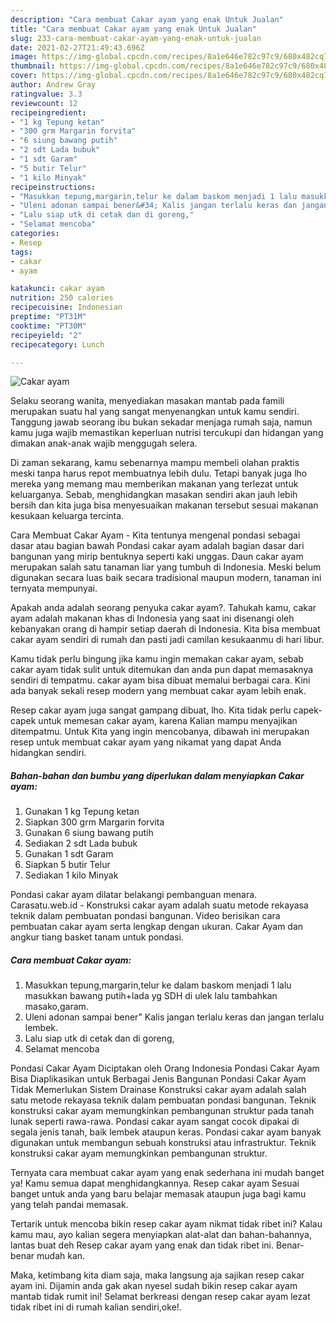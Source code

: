 ```yaml
---
description: "Cara membuat Cakar ayam yang enak Untuk Jualan"
title: "Cara membuat Cakar ayam yang enak Untuk Jualan"
slug: 233-cara-membuat-cakar-ayam-yang-enak-untuk-jualan
date: 2021-02-27T21:49:43.696Z
image: https://img-global.cpcdn.com/recipes/8a1e646e782c97c9/680x482cq70/cakar-ayam-foto-resep-utama.jpg
thumbnail: https://img-global.cpcdn.com/recipes/8a1e646e782c97c9/680x482cq70/cakar-ayam-foto-resep-utama.jpg
cover: https://img-global.cpcdn.com/recipes/8a1e646e782c97c9/680x482cq70/cakar-ayam-foto-resep-utama.jpg
author: Andrew Gray
ratingvalue: 3.3
reviewcount: 12
recipeingredient:
- "1 kg Tepung ketan"
- "300 grm Margarin forvita"
- "6 siung bawang putih"
- "2 sdt Lada bubuk"
- "1 sdt Garam"
- "5 butir Telur"
- "1 kilo Minyak"
recipeinstructions:
- "Masukkan tepung,margarin,telur ke dalam baskom menjadi 1 lalu masukkan bawang putih+lada yg SDH di ulek lalu tambahkan masako,garam."
- "Uleni adonan sampai bener&#34; Kalis jangan terlalu keras dan jangan terlalu lembek."
- "Lalu siap utk di cetak dan di goreng,"
- "Selamat mencoba"
categories:
- Resep
tags:
- cakar
- ayam

katakunci: cakar ayam 
nutrition: 250 calories
recipecuisine: Indonesian
preptime: "PT31M"
cooktime: "PT30M"
recipeyield: "2"
recipecategory: Lunch

---
```



![Cakar ayam](https://img-global.cpcdn.com/recipes/8a1e646e782c97c9/680x482cq70/cakar-ayam-foto-resep-utama.jpg)

Selaku seorang wanita, menyediakan masakan mantab pada famili merupakan suatu hal yang sangat menyenangkan untuk kamu sendiri. Tanggung jawab seorang ibu bukan sekadar menjaga rumah saja, namun kamu juga wajib memastikan keperluan nutrisi tercukupi dan hidangan yang dimakan anak-anak wajib menggugah selera.

Di zaman  sekarang, kamu sebenarnya mampu membeli olahan praktis meski tanpa harus repot membuatnya lebih dulu. Tetapi banyak juga lho mereka yang memang mau memberikan makanan yang terlezat untuk keluarganya. Sebab, menghidangkan masakan sendiri akan jauh lebih bersih dan kita juga bisa menyesuaikan makanan tersebut sesuai makanan kesukaan keluarga tercinta. 

Cara Membuat Cakar Ayam - Kita tentunya mengenal pondasi sebagai dasar atau bagian bawah Pondasi cakar ayam adalah bagian dasar dari bangunan yang mirip bentuknya seperti kaki unggas. Daun cakar ayam merupakan salah satu tanaman liar yang tumbuh di Indonesia. Meski belum digunakan secara luas baik secara tradisional maupun modern, tanaman ini ternyata mempunyai.

Apakah anda adalah seorang penyuka cakar ayam?. Tahukah kamu, cakar ayam adalah makanan khas di Indonesia yang saat ini disenangi oleh kebanyakan orang di hampir setiap daerah di Indonesia. Kita bisa membuat cakar ayam sendiri di rumah dan pasti jadi camilan kesukaanmu di hari libur.

Kamu tidak perlu bingung jika kamu ingin memakan cakar ayam, sebab cakar ayam tidak sulit untuk ditemukan dan anda pun dapat memasaknya sendiri di tempatmu. cakar ayam bisa dibuat memalui berbagai cara. Kini ada banyak sekali resep modern yang membuat cakar ayam lebih enak.

Resep cakar ayam juga sangat gampang dibuat, lho. Kita tidak perlu capek-capek untuk memesan cakar ayam, karena Kalian mampu menyajikan ditempatmu. Untuk Kita yang ingin mencobanya, dibawah ini merupakan resep untuk membuat cakar ayam yang nikamat yang dapat Anda hidangkan sendiri.

<!--inarticleads1-->

##### Bahan-bahan dan bumbu yang diperlukan dalam menyiapkan Cakar ayam:

1. Gunakan 1 kg Tepung ketan
1. Siapkan 300 grm Margarin forvita
1. Gunakan 6 siung bawang putih
1. Sediakan 2 sdt Lada bubuk
1. Gunakan 1 sdt Garam
1. Siapkan 5 butir Telur
1. Sediakan 1 kilo Minyak


Pondasi cakar ayam dilatar belakangi pembanguan menara. Carasatu.web.id - Konstruksi cakar ayam adalah suatu metode rekayasa teknik dalam pembuatan pondasi bangunan. Video berisikan cara pembuatan cakar ayam serta lengkap dengan ukuran. Cakar Ayam dan angkur tiang basket tanam untuk pondasi. 

<!--inarticleads2-->

##### Cara membuat Cakar ayam:

1. Masukkan tepung,margarin,telur ke dalam baskom menjadi 1 lalu masukkan bawang putih+lada yg SDH di ulek lalu tambahkan masako,garam.
1. Uleni adonan sampai bener&#34; Kalis jangan terlalu keras dan jangan terlalu lembek.
1. Lalu siap utk di cetak dan di goreng,
1. Selamat mencoba


Pondasi Cakar Ayam Diciptakan oleh Orang Indonesia Pondasi Cakar Ayam Bisa Diaplikasikan untuk Berbagai Jenis Bangunan Pondasi Cakar Ayam Tidak Memerlukan Sistem Drainase Konstruksi cakar ayam adalah salah satu metode rekayasa teknik dalam pembuatan pondasi bangunan. Teknik konstruksi cakar ayam memungkinkan pembangunan struktur pada tanah lunak seperti rawa-rawa. Pondasi cakar ayam sangat cocok dipakai di segala jenis tanah, baik lembek ataupun keras. Pondasi cakar ayam banyak digunakan untuk membangun sebuah konstruksi atau infrastruktur. Teknik konstruksi cakar ayam memungkinkan pembangunan struktur. 

Ternyata cara membuat cakar ayam yang enak sederhana ini mudah banget ya! Kamu semua dapat menghidangkannya. Resep cakar ayam Sesuai banget untuk anda yang baru belajar memasak ataupun juga bagi kamu yang telah pandai memasak.

Tertarik untuk mencoba bikin resep cakar ayam nikmat tidak ribet ini? Kalau kamu mau, ayo kalian segera menyiapkan alat-alat dan bahan-bahannya, lantas buat deh Resep cakar ayam yang enak dan tidak ribet ini. Benar-benar mudah kan. 

Maka, ketimbang kita diam saja, maka langsung aja sajikan resep cakar ayam ini. Dijamin anda gak akan nyesel sudah bikin resep cakar ayam mantab tidak rumit ini! Selamat berkreasi dengan resep cakar ayam lezat tidak ribet ini di rumah kalian sendiri,oke!.

